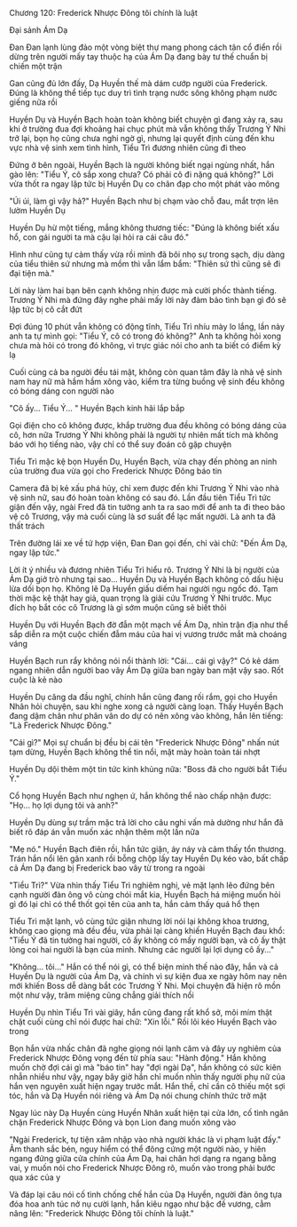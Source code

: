 




Chương 120: Frederick Nhược Đông tôi chính là luật

Đại sảnh Ám Dạ

Đan Đan lạnh lùng đảo một vòng biệt thự mang phong cách tân cổ điển rồi dừng trên người mấy tay thuộc hạ của Ám Dạ đang bày tư thế chuẩn bị chiến một trận

Gan cũng đủ lớn đấy, Dạ Huyền thế mà dám cướp người của Frederick. Đúng là không thể tiếp tục duy trì tình trạng nước sông không phạm nước giếng nữa rồi

Huyền Dụ và Huyền Bạch hoàn toàn không biết chuyện gì đang xảy ra, sau khi ở trường đua đợi khoảng hai chục phút mà vẫn không thấy Trương Ý Nhi trở lại, bọn họ cũng chưa nghi ngờ gì, nhưng lại quyết định cùng đến khu vực nhà vệ sinh xem tình hình, Tiểu Trì đương nhiên cũng đi theo

Đứng ở bên ngoài, Huyền Bạch là người không biết ngại ngùng nhất, hắn gào lên: "Tiểu Ý, cô sắp xong chưa? Có phải cô đi nặng quá không?" Lời vừa thốt ra ngay lập tức bị Huyền Dụ co chân đạp cho một phát vào mông

"Úi úi, làm gì vậy hả?" Huyền Bạch như bị chạm vào chỗ đau, mắt trợn lên lườm Huyền Dụ

Huyền Dụ hừ một tiếng, mắng không thương tiếc: "Đúng là không biết xấu hổ, con gái người ta mà cậu lại hỏi ra cái câu đó."


Hình như cũng tự cảm thấy vừa rồi mình đã bôi nhọ sự trong sạch, dịu dàng của tiểu thiên sứ nhưng mà mồm thì vẫn lẩm bẩm: "Thiên sứ thì cũng sẽ đi đại tiện mà."

Lời này làm hai bạn bên cạnh không nhịn được mà cười phốc thành tiếng. Trương Ý Nhi mà đứng đây nghe phải mấy lời này đảm bảo tình bạn gì đó sẽ lập tức bị cô cắt đứt

Đợi đúng 10 phút vẫn không có động tĩnh, Tiểu Trì nhíu mày lo lắng, lần này anh ta tự mình gọi: "Tiểu Ý, cô có trong đó không?" Anh ta không hỏi xong chưa mà hỏi có trong đó không, vì trực giác nói cho anh ta biết có điểm kỳ lạ

Cuối cùng cả ba người đều tái mặt, không còn quan tâm đây là nhà vệ sinh nam hay nữ mà hầm hầm xông vào, kiểm tra từng buồng vệ sinh đều không có bóng dáng con người nào

"Cô ấy... Tiểu Ý... " Huyền Bạch kinh hãi lắp bắp

Gọi điện cho cô không được, khắp trường đua đều không có bóng dáng của cô, hơn nữa Trương Ý Nhi không phải là người tự nhiên mất tích mà không báo với họ tiếng nào, vậy chỉ có thể suy đoán cô gặp chuyện

Tiểu Trì mặc kệ bọn Huyền Dụ, Huyền Bạch, vừa chạy đến phòng an ninh của trường đua vừa gọi cho Frederick Nhược Đông báo tin

Camera đã bị kẻ xấu phá hủy, chỉ xem được đến khi Trương Ý Nhi vào nhà vệ sinh nữ, sau đó hoàn toàn không có sau đó. Lần đầu tiên Tiểu Trì tức giận đến vậy, ngài Fred đã tin tưởng anh ta ra sao mới để anh ta đi theo bảo vệ cô Trương, vậy mà cuối cùng là sơ suất để lạc mất người. Là anh ta đã thất trách

Trên đường lái xe về tứ hợp viện, Đan Đan gọi đến, chỉ vài chữ: "Đến Ám Dạ, ngay lập tức."

Lời ít ý nhiều và đương nhiên Tiểu Trì hiểu rõ. Trương Ý Nhi là bị người của Ám Dạ giở trò nhưng tại sao... Huyền Dụ và Huyền Bạch không có dấu hiệu lừa dối bọn họ. Không lẽ Dạ Huyền giấu diếm hai người ngu ngốc đó. Tạm thời mặc kệ thật hay giả, quan trọng là giải cứu Trương Ý Nhi trước. Mục đích họ bắt cóc cô Trương là gì sớm muộn cũng sẽ biết thôi


Huyền Dụ với Huyền Bạch đờ đẫn một mạch về Ám Dạ, nhìn trận địa như thể sắp diễn ra một cuộc chiến đẫm máu của hai vị vương trước mắt mà choáng váng

Huyền Bạch run rẩy không nói nổi thành lời: "Cái... cái gì vậy?" Có kẻ dám ngang nhiên dẫn người bao vây Ám Dạ giữa ban ngày ban mặt vậy sao. Rốt cuộc là kẻ nào

Huyền Dụ căng da đầu nghĩ, chính hắn cũng đang rối rắm, gọi cho Huyền Nhân hỏi chuyện, sau khi nghe xong cả người càng loạn. Thấy Huyền Bạch đang dậm chân như phân vân do dự có nên xông vào không, hắn lên tiếng: "Là Frederick Nhược Đông."

"Cái gì?" Mọi sự chuẩn bị đều bị cái tên "Frederick Nhược Đông" nhấn nút tạm dừng, Huyền Bạch không thể tin nổi, mặt mày hoàn toàn tái nhợt

Huyền Dụ dội thêm một tin tức kinh khủng nữa: "Boss đã cho người bắt Tiểu Ý."

Cổ họng Huyền Bạch như nghẹn ứ, hắn không thể nào chấp nhận được: "Họ... họ lợi dụng tôi và anh?"

Huyền Dụ dùng sự trầm mặc trả lời cho câu nghi vấn mà dường như hắn đã biết rõ đáp án vẫn muốn xác nhận thêm một lần nữa

"Mẹ nó." Huyền Bạch điên rồi, hắn tức giận, áy náy và cảm thấy tổn thương. Trán hắn nổi lên gân xanh rồi bỗng chộp lấy tay Huyền Dụ kéo vào, bất chấp cả Ám Dạ đang bị Frederick bao vây từ trong ra ngoài

"Tiểu Trì?" Vừa nhìn thấy Tiểu Trì nghiêm nghị, vẻ mặt lạnh lẽo đứng bên cạnh người đàn ông vô cùng chói mắt kia, Huyền Bạch há miệng muốn hỏi gì đó lại chỉ có thể thốt gọi tên của anh ta, hắn cảm thấy quá hổ thẹn


Tiểu Trì mặt lạnh, vô cùng tức giận nhưng lời nói lại không khoa trương, không cao giọng mà đều đều, vừa phải lại càng khiến Huyền Bạch đau khổ: "Tiểu Ý đã tin tưởng hai người, cô ấy không có mấy người bạn, và cô ấy thật lòng coi hai người là bạn của mình. Nhưng các người lại lợi dụng cô ấy..."

"Không... tôi..." Hắn có thể nói gì, có thể biện minh thế nào đây, hắn và cả Huyền Dụ là người của Ám Dạ, và chính vì sự kiện đua xe ngày hôm nay nên mới khiến Boss dễ dàng bắt cóc Trương Ý Nhi. Mọi chuyện đã hiện rõ mồn một như vậy, trăm miệng cũng chẳng giải thích nổi

Huyền Dụ nhìn Tiểu Trì vài giây, hắn cũng đang rất khổ sở, môi mím thật chặt cuối cùng chỉ nói được hai chữ: "Xin lỗi." Rồi lôi kéo Huyền Bạch vào trong

Bọn hắn vừa nhấc chân đã nghe giọng nói lạnh căm và đây uy nghiêm của Frederick Nhược Đông vọng đến từ phía sau: "Hành động." Hắn không muốn chờ đợi cái gì mà "báo tin" hay "đợi ngài Dạ", hắn không có sức kiên nhẫn nhiều như vậy, ngay bây giờ hắn chỉ muốn nhìn thấy người phụ nữ của hắn vẹn nguyên xuất hiện ngay trước mắt. Hắn thề, chỉ cần cô thiếu một sợi tóc, hắn và Dạ Huyền nói riêng và Ám Dạ nói chung chính thức trở mặt

Ngay lúc này Dạ Huyền cùng Huyền Nhân xuất hiện tại cửa lớn, cố tình ngăn chặn Frederick Nhược Đông và bọn Lion đang muốn xông vào

"Ngài Frederick, tự tiện xâm nhập vào nhà người khác là vi phạm luật đấy." Âm thanh sắc bén, nguy hiểm có thể đông cứng một người nào, y hiên ngang đứng giữa cửa chính của Ám Dạ, hai chân hơi dạng ra ngang bằng vai, y muốn nói cho Frederick Nhược Đông rõ, muốn vào trong phải bước qua xác của y

Và đáp lại câu nói cố tình chống chế hắn của Dạ Huyền, người đàn ông tựa đóa hoa anh túc nở nụ cười lạnh, hắn kiêu ngạo như bậc đế vương, cằm nâng lên: "Frederick Nhược Đông tôi chính là luật."




